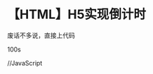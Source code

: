 # 【HTML】H5实现倒计时


废话不多说，直接上代码
<!--html--> <span id="span" class="a">100s</span>
 
//JavaScript <script> var time =100; var box = window.setInterval(tt,1000) function tt(){ time--; document.getElementById('span').innerHTML = time + 's'; if(time == 0){ window.clearInterval(box);//清除计时器 } } </script>

 


